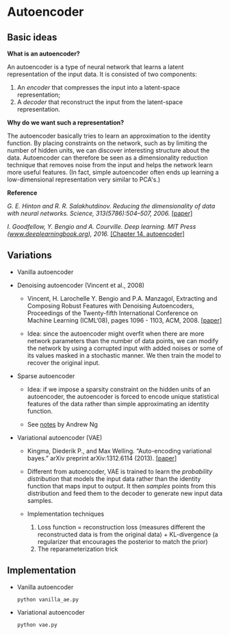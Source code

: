 Autoencoder
============

Basic ideas
-----------

**What is an autoencoder?**

An autoencoder is a type of neural network that learns a latent representation of the input data.
It is consisted of two components:

1. An *encoder* that compresses the input into a latent-space representation;
2. A *decoder* that reconstruct the input from the latent-space representation.

**Why do we want such a representation?**

The autoencoder basically tries to learn an approximation to the identity function.
By placing constraints on the network, such as by limiting the number of hidden units,
we can discover interesting structure about the data.
Autoencoder can therefore be seen as a dimensionality reduction technique that removes
noise from the input and helps the network learn more useful features.
(In fact, simple autoencoder often ends up learning a low-dimensional representation very
similar to PCA's.)

**Reference**

*G. E. Hinton and R. R. Salakhutdinov. Reducing the dimensionality of data with neural networks. Science,
313(5786):504–507, 2006.* [[paper]](https://www.cs.toronto.edu/~hinton/science.pdf)

*I. Goodfellow, Y. Bengio and A. Courville. Deep learning.
MIT Press (www.deeplearningbook.org), 2016.* [[Chapter 14. autoencoder]](https://www.deeplearningbook.org/contents/autoencoders.html)

Variations
----------

* Vanilla autoencoder

* Denoising autoencoder (Vincent et al., 2008)
  * Vincent, H. Larochelle Y. Bengio and P.A. Manzagol, Extracting and Composing Robust Features with Denoising Autoencoders,
  Proceedings of the Twenty-fifth International Conference on Machine Learning (ICML‘08), pages 1096 - 1103, ACM, 2008.
  [[paper]](http://www.cs.toronto.edu/~larocheh/publications/icml-2008-denoising-autoencoders.pdf)
  
  * Idea: since the autoencoder might overfit when there are more network parameters than the number of data points,
  we can modify the network by using a corrupted input with added noises or some of its values masked in a stochastic manner.
  We then train the model to recover the original input.
  
* Sparse autoencoder
  * Idea: if we impose a sparsity constraint on the hidden units of an autoencoder,
  the autoencoder is forced to encode unique statistical features of the data rather than simple
   approximating an identity function.
   
  * See [notes](https://web.stanford.edu/class/cs294a/sparseAutoencoder.pdf) by Andrew Ng

* Variational autoencoder (VAE)

  * Kingma, Diederik P., and Max Welling. “Auto-encoding variational bayes.” arXiv preprint arXiv:1312.6114 (2013).
  [[paper]](http://www.cs.columbia.edu/~blei/seminar/2016_discrete_data/readings/KingmaWelling2013.pdf)
  
  * Different from autoencoder, VAE is trained to learn the *probability distribution* that models
  the input data rather than the identity function that maps input to output. It then *samples* points from
  this distribution and feed them to the decoder to generate new input data samples.
  
  * Implementation techniques
    1. Loss function = reconstruction loss (measures different the reconstructed data is from the original data)
       \+ KL-divergence (a regularizer that encourages the posterior to match the prior)
    2. The reparameterization trick

Implementation
--------------

* Vanilla autoencoder

    ```python vanilla_ae.py```

* Variational autoencoder

    ```python vae.py```